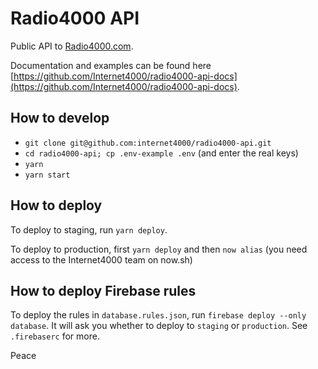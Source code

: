 # Radio4000 API

Public API to [Radio4000.com](https://radio4000.com).

Documentation and examples can be found here [https://github.com/Internet4000/radio4000-api-docs](https://github.com/Internet4000/radio4000-api-docs).

## How to develop

- `git clone git@github.com:internet4000/radio4000-api.git`
- `cd radio4000-api; cp .env-example .env` (and enter the real keys)
- `yarn`
- `yarn start`

## How to deploy

To deploy to staging, run `yarn deploy`.

To deploy to production, first `yarn deploy` and then `now alias` (you need access to the Internet4000 team on now.sh)

## How to deploy Firebase rules

To deploy the rules in `database.rules.json`, run `firebase deploy --only database`. It will ask you whether to deploy to `staging` or `production`. See `.firebaserc` for more.

Peace
